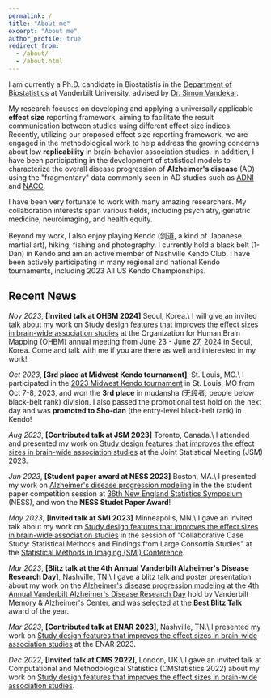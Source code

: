 ```yaml
---
permalink: /
title: "About me"
excerpt: "About me"
author_profile: true
redirect_from: 
  - /about/
  - /about.html
---
```

I am currently a Ph.D. candidate in Biostatistis in the [Department of Biostatistics](https://www.vumc.org/biostatistics/vanderbilt-department-biostatistics) at Vanderbilt University, advised by [Dr. Simon Vandekar](https://simonvandekar.github.io/). 

My research focuses on developing and applying a universally applicable **effect size** reporting framework, aiming to facilitate the result communication between studies using different effect size indices. Recently, utilizing our proposed effect size reporting framework, we are engaged in the methodological work to help address the growing concerns about low **replicability** in brain-behavior association studies. In addition, I have been participating in the development of statistical models to characterize the overall disease progression of **Alzheimer's disease** (AD) using the "fragmentary" data commonly seen in AD studies such as [ADNI](https://adni.loni.usc.edu/) and [NACC](https://naccdata.org/).

I have been very fortunate to work with many amazing researchers. My collaboration interests span various fields, including psychiatry, geriatric medicine, neuroimaging, and health equity. 

Beyond my work, I also enjoy playing Kendo (剑道, a kind of Japanese martial art), hiking, fishing and photography. I currently hold a black belt (1-Dan) in Kendo and am an active member of Nashville Kendo Club. I have been actively participating in many regional and national Kendo tournaments, including 2023 All US Kendo Championships.


## Recent News

*Nov 2023*, **[Invited talk at OHBM 2024]** Seoul, Korea.\\
I will give an invited talk about my work on [Study design features that improves the effect sizes in brain-wide association studies](https://www.biorxiv.org/content/10.1101/2023.05.29.542742v2.abstract) at the Organization for Human Brain Mapping (OHBM) annual meeting from June 23 - June 27, 2024 in Seoul, Korea. Come and talk with me if you are there as well and interested in my work!

*Oct 2023*, **[3rd place at Midwest Kendo tournament]**, St. Louis, MO.\\
I participated in the [2023 Midwest Kendo tournament](https://midwestkendofederation.wordpress.com/upcoming-events/) in St. Louis, MO from Oct 7-8, 2023, and won the **3rd place** in mudansha (无段者, people below black-belt rank) division. I also passed the promotional test hold on the next day and was **promoted to Sho-dan** (the entry-level black-belt rank) in Kendo! 

*Aug 2023*, **[Contributed talk at JSM 2023]** Toronto, Canada.\\
I attended and presented my work on [Study design features that improves the effect sizes in brain-wide association studies](https://www.biorxiv.org/content/10.1101/2023.05.29.542742v2.abstract) at the Joint Statistical Meeting (JSM) 2023.

*Jun 2023*, **[Student paper award at NESS 2023]** Boston, MA.\\
I presented my work on [Alzheimer's disease progression modeling](https://alz-journals.onlinelibrary.wiley.com/doi/full/10.1002/alz.063496) in the the student paper competition session at [36th New England Statistics Symposium](https://archive.nestat.org/symposium2023/html/) (NESS), and won the **NESS Studet Paper Award**!

*May 2023*, **[Invited talk at SMI 2023]** Minneapolis, MN.\\
I gave an invited talk about my work on [Study design features that improves the effect sizes in brain-wide association studies](https://www.biorxiv.org/content/10.1101/2023.05.29.542742v2.abstract) in the session of "Collaborative Case Study: Statistical Methods and Findings from Large Consortia Studies" at the [Statistical Methods in Imaging (SMI) Conference](https://www.sph.umn.edu/events-calendar/statistical-methods-in-imaging-2023/). 

*Mar 2023*, **[Blitz talk at the 4th Annual Vanderbilt Alzheimer's Disease Research Day]**, Nashville, TN.\\
I gave a blitz talk and poster presentation about my work on the [Alzheimer's disease progression modeling](https://alz-journals.onlinelibrary.wiley.com/doi/full/10.1002/alz.063496) at the [4th Annual Vanderbilt Alzheimer's Disease Research Day](https://www.vumc.org/vmac/AD-research-day) hold by Vanderbilt Memory & Alzheimer's Center, and was selected at the **Best Blitz Talk** award of the year. 

*Mar 2023*, **[Contributed talk at ENAR 2023]**, Nashville, TN.\\
I presented my work on [Study design features that improves the effect sizes in brain-wide association studies](https://www.biorxiv.org/content/10.1101/2023.05.29.542742v2.abstract) at the ENAR 2023.

*Dec 2022*, **[Invited talk at CMS 2022]**, London, UK.\\
I gave an invited talk at Computational and Methodological Statistics (CMStatistics 2022) about my work on [Study design features that improves the effect sizes in brain-wide association studies](https://www.biorxiv.org/content/10.1101/2023.05.29.542742v2.abstract).







